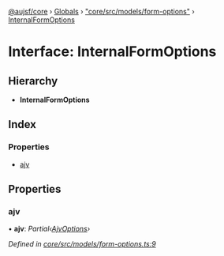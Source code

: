 [@aujsf/core](../README.md) › [Globals](../globals.md) › ["core/src/models/form-options"](../modules/_core_src_models_form_options_.md) › [InternalFormOptions](_core_src_models_form_options_.internalformoptions.md)

# Interface: InternalFormOptions

## Hierarchy

* **InternalFormOptions**

## Index

### Properties

* [ajv](_core_src_models_form_options_.internalformoptions.md#ajv)

## Properties

###  ajv

• **ajv**: *Partial‹[AjvOptions](_core_src_models_form_options_.ajvoptions.md)›*

*Defined in [core/src/models/form-options.ts:9](https://github.com/jbockle/au-jsonschema-form/blob/master/packages/core/src/models/form-options.ts#L9)*
